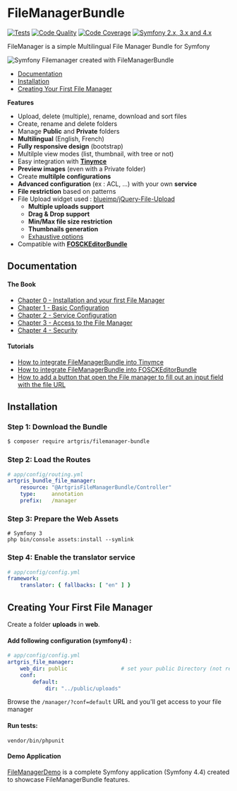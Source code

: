 FileManagerBundle
=================

[![Tests][1]][2] [![Code Quality][3]][4] [![Code Coverage][5]][6] [![Symfony 2.x, 3.x and 4.x][7]][8]

FileManager is a simple Multilingual File Manager Bundle for Symfony

<img src="https://raw.githubusercontent.com/artgris/FileManagerBundle/master/Resources/doc/images/filemanager-promo.png" alt="Symfony Filemanager created with FileManagerBundle" align="center" />

* [Documentation](#documentation)
* [Installation](#installation)
* [Creating Your First File Manager](#creating-your-first-file-manager)


**Features**
*  Upload, delete (multiple), rename, download and sort files
*  Create, rename and delete folders
*  Manage **Public** and **Private** folders
*  **Multilingual** (English, French)
*  **Fully responsive design** (bootstrap)
*  Multilple view modes (list, thumbnail, with tree or not)
*  Easy integration with [**Tinymce**](https://www.tinymce.com/)
*  **Preview images** (even with a Private folder)
*  Create **multilple configurations**
*  **Advanced configuration** (ex : ACL, ...) with your own **service**
*  **File restriction** based on patterns
*  File Upload widget used : [blueimp/jQuery-File-Upload](https://github.com/blueimp/jQuery-File-Upload)
    * **Multiple uploads support**
    * **Drag & Drop support**
    * **Min/Max file size restriction**
    * **Thumbnails generation**
    * [Exhaustive options](https://github.com/blueimp/jQuery-File-Upload/blob/master/server/php/UploadHandler.php)
* Compatible with [**FOSCKEditorBundle**](https://github.com/FriendsOfSymfony/FOSCKEditorBundle)

Documentation
-------------

#### The Book

  * [Chapter 0 - Installation and your first File Manager](Resources/doc/book/0-installation.md)
  * [Chapter 1 - Basic Configuration](Resources/doc/book/1-basic-configuration.md)
  * [Chapter 2 - Service Configuration](Resources/doc/book/2-service-configuration.md)
  * [Chapter 3 - Access to the File Manager](Resources/doc/book/3-access-file-manager.md)
  * [Chapter 4 - Security](Resources/doc/book/4-security.md)
  
#### Tutorials

  * [How to integrate FileManagerBundle into Tinymce](Resources/doc/tutorials/integrate-tinymce.md)
  * [How to integrate FileManagerBundle into FOSCKEditorBundle](Resources/doc/tutorials/integrate-fos-ckeditor.md)
  * [How to add a button that open the File manager to fill out an input field with the file URL](Resources/doc/tutorials/input-button.md)
  

Installation
------------

### Step 1: Download the Bundle

```bash
$ composer require artgris/filemanager-bundle
```

### Step 2: Load the Routes


```yaml
# app/config/routing.yml
artgris_bundle_file_manager:
    resource: "@ArtgrisFileManagerBundle/Controller"
    type:     annotation
    prefix:   /manager
```

### Step 3: Prepare the Web Assets

```cli
# Symfony 3
php bin/console assets:install --symlink
```

### Step 4:  Enable the translator service

```yml
# app/config/config.yml
framework:
    translator: { fallbacks: [ "en" ] }
```    
    
Creating Your First File Manager
---------------------------------

Create a folder **uploads** in **web**.
 
#### Add following configuration (symfony4) :

```yaml
# app/config/config.yml
artgris_file_manager:
    web_dir: public                 # set your public Directory (not required, default value: web)
    conf:
        default:
            dir: "../public/uploads"
```

Browse the `/manager/?conf=default` URL and you'll get access to your 
file manager
 
[1]: https://travis-ci.org/artgris/FileManagerBundle.svg?branch=master
[2]: https://travis-ci.org/artgris/FileManagerBundle
[3]: https://insight.sensiolabs.com/projects/701afcd5-edde-421a-ab6c-0188bfa7e7dc/mini.png
[4]: https://insight.sensiolabs.com/projects/701afcd5-edde-421a-ab6c-0188bfa7e7dc
[5]: https://coveralls.io/repos/artgris/FileManagerBundle/badge.svg?branch=master
[6]: https://coveralls.io/r/artgris/FileManagerBundle?branch=master
[7]: https://img.shields.io/badge/symfony-2.x%2C%203.x%20and%204.x-green.svg
[8]: https://symfony.com/


#### Run tests:

    vendor/bin/phpunit
    
#### Demo Application

[FileManagerDemo](https://github.com/artgris/FileManagerBundleDemo) is a complete Symfony application (Symfony 4.4) created to showcase FileManagerBundle features.
